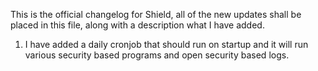 This is the official changelog for Shield, all of the new updates shall be placed in this file, along with a description what I have added.
1. I have added a daily cronjob that should run on startup and it will run various security based programs and open security based logs.
